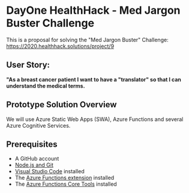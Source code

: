 # DayOne HealthHack - Med Jargon Buster Challenge
This is a proposal for solving the "Med Jargon Buster" Challenge:
https://2020.healthhack.solutions/project/9


## User Story: 
**"As a breast cancer patient I want to have a "translator" so that I can understand the medical terms.** 

## Prototype Solution Overview
We will use Azure Static Web Apps (SWA), Azure Functions and several Azure Cognitive Services.


## Prerequisites

- A GitHub account
- [Node.js and Git](https://nodejs.org/)
- [Visual Studio Code](https://code.visualstudio.com/) installed
- The [Azure Functions extension](https://marketplace.visualstudio.com/items?itemName=ms-azuretools.vscode-azurefunctions) installed
- The [Azure Functions Core Tools](https://docs.microsoft.com/azure/azure-functions/functions-run-local) installed

